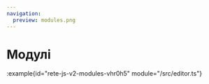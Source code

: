```yaml
---
navigation:
  preview: modules.png
---
```


# Модулі

:example{id="rete-js-v2-modules-vhr0h5" module="/src/editor.ts"}
